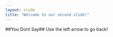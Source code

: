 ```yaml
---
layout: slide
title: "Welcome to our second slide!"
---
```

##You Dont Say##
Use the left arrow to go back!
